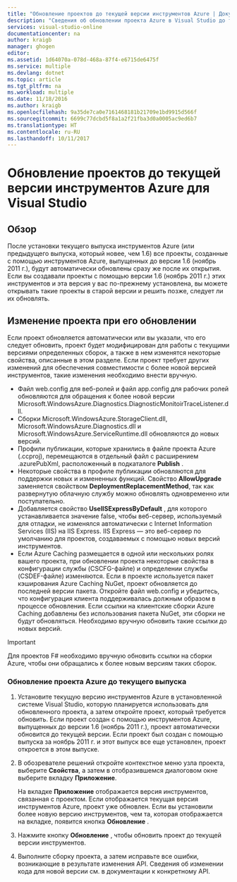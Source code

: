 ```yaml
---
title: "Обновление проектов до текущей версии инструментов Azure | Документация Майкрософт"
description: "Сведения об обновлении проекта Azure в Visual Studio до текущей версии инструментов Azure"
services: visual-studio-online
documentationcenter: na
author: kraigb
manager: ghogen
editor: 
ms.assetid: 1d64070a-078d-468a-87f4-e6715de6475f
ms.service: multiple
ms.devlang: dotnet
ms.topic: article
ms.tgt_pltfrm: na
ms.workload: multiple
ms.date: 11/18/2016
ms.author: kraigb
ms.openlocfilehash: 9a35de7ca0e7161468181b21709e1bd9915d566f
ms.sourcegitcommit: 6699c77dcbd5f8a1a2f21fba3d0a0005ac9ed6b7
ms.translationtype: HT
ms.contentlocale: ru-RU
ms.lasthandoff: 10/11/2017
---
```

# <a name="how-to-upgrade-projects-to-the-current-version-of-the-azure-tools-for-visual-studio"></a>Обновление проектов до текущей версии инструментов Azure для Visual Studio
## <a name="overview"></a>Обзор
После установки текущего выпуска инструментов Azure (или предыдущего выпуска, который новее, чем 1.6) все проекты, созданные с помощью инструментов Azure, выпущенных до версии 1.6 (ноябрь 2011 г.), будут автоматически обновлены сразу же после их открытия. Если вы создавали проекты с помощью версии 1.6 (ноябрь 2011 г.) этих инструментов и эта версия у вас по-прежнему установлена, вы можете открывать такие проекты в старой версии и решить позже, следует ли их обновлять.

## <a name="how-your-project-changes-when-you-upgrade-it"></a>Изменение проекта при его обновлении
Если проект обновляется автоматически или вы указали, что его следует обновить, проект будет модифицирован для работы с текущими версиями определенных сборок, а также в нем изменятся некоторые свойства, описанные в этом разделе. Если проект требует других изменений для обеспечения совместимости с более новой версией инструментов, такие изменения необходимо внести вручную.

* Файл web.config для веб-ролей и файл app.config для рабочих ролей обновляются для обращения к более новой версии Microsoft.WindowsAzure.Diagnostics.DiagnosticMonitoirTraceListener.dll.
* Сборки Microsoft.WindowsAzure.StorageClient.dll, Microsoft.WindowsAzure.Diagnostics.dll и Microsoft.WindowsAzure.ServiceRuntime.dll обновляются до новых версий.
* Профили публикации, которые хранились в файле проекта Azure (.ccproj), перемещаются в отдельный файл с расширением .azurePubXml, расположенный в подкаталоге **Publish** .
* Некоторые свойства в профиле публикации обновляются для поддержки новых и измененных функций. Свойство **AllowUpgrade** заменяется свойством **DeploymentReplacementMethod**, так как развернутую облачную службу можно обновлять одновременно или поступательно.
* Добавляется свойство **UseIISExpressByDefault** , для которого устанавливается значение false, чтобы веб-сервер, используемый для отладки, не изменялся автоматически с Internet Information Services (IIS) на IIS Express. IIS Express — это веб-сервер по умолчанию для проектов, создаваемых с помощью новых версий инструментов.
* Если Azure Caching размещается в одной или нескольких ролях вашего проекта, при обновлении проекта некоторые свойства в конфигурации службы (CSCFG-файле) и определении службы (CSDEF-файле) изменяются. Если в проекте используется пакет кэширования Azure Caching NuGet, проект обновляется до последней версии пакета. Откройте файл web.config и убедитесь, что конфигурация клиента поддерживалась должным образом в процессе обновления. Если ссылки на клиентские сборки Azure Caching добавлены без использования пакета NuGet, эти сборки не будут обновляться. Необходимо вручную обновить такие ссылки до новых версий.

> [!IMPORTANT]
> Для проектов F# необходимо вручную обновить ссылки на сборки Azure, чтобы они обращались к более новым версиям таких сборок.
> 
> 

### <a name="how-to-upgrade-an-azure-project-to-the-current-release"></a>Обновление проекта Azure до текущего выпуска
1. Установите текущую версию инструментов Azure в установленной системе Visual Studio, которую планируется использовать для обновленного проекта, а затем откройте проект, который требуется обновить. Если проект создан с помощью инструментов Azure, выпущенных до версии 1.6 (ноябрь 2011 г.), проект автоматически обновится до текущей версии. Если проект был создан с помощью выпуска за ноябрь 2011 г. и этот выпуск все еще установлен, проект откроется в этом выпуске.
2. В обозревателе решений откройте контекстное меню узла проекта, выберите **Свойства**, а затем в отобразившемся диалоговом окне выберите вкладку **Приложение**.
   
    На вкладке **Приложение** отображается версия инструментов, связанная с проектом. Если отображается текущая версия инструментов Azure, проект уже обновлен. Если вы установили более новую версию инструментов, чем та, которая отображается на вкладке, появится кнопка **Обновление** .
3. Нажмите кнопку **Обновление** , чтобы обновить проект до текущей версии инструментов.
4. Выполните сборку проекта, а затем исправьте все ошибки, возникающие в результате изменения API. Сведения об изменении кода для новой версии см. в документации к конкретному API.

